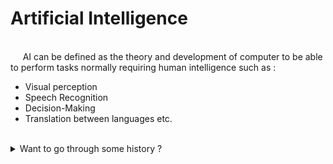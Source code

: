 # Artificial Intelligence
<br/>
&nbsp;&nbsp;&nbsp;&nbsp; AI can be defined as the theory and development of computer to be able to perform tasks normally requiring human intelligence such as :
  
  
- Visual perception 
- Speech Recognition
- Decision-Making
- Translation between languages etc.
<br/>
<details>
  <summary>Want to go through some history ?</summary>
  img src="https://github.com/Amchuz/Microsoft-AI-Classroom-Series/blob/master/Module%201/History1.png>
  img src="https://github.com/Amchuz/Microsoft-AI-Classroom-Series/blob/master/Module%201/History2.png>
 
</details>
